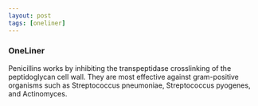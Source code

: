 ```yaml
---
layout: post
tags: [oneliner]
---
```



### OneLiner

Penicillins works by inhibiting the transpeptidase crosslinking of the peptidoglycan cell wall. They are most effective against gram-positive organisms such as Streptococcus pneumoniae, Streptococcus pyogenes, and Actinomyces.
